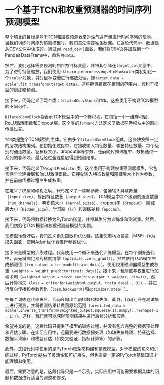 # 一个基于TCN和权重预测器的时间序列预测模型
整个项目的目标是基于TCN和加权预测器来对油气井产量进行时间序列的预测。
当我们训练时间序列预测模型时，我们首先需要准备数据。在这段代码中，数据是从CSV文件中读取的。通过`pd.read_csv()`函数，我们将CSV文件加载到一个Pandas DataFrame中，命名为`data`。

然后，我们选择需要预测的列作为目标变量，并将其存储在`target_col`变量中。为了进行特征缩放，我们使用`sklearn.preprocessing.MinMaxScaler`类初始化一个`scaler`对象，并对目标变量进行缩放处理，即`target_data = scaler.fit_transform(target_data)`。这将确保数据在相同的范围内，有利于模型的训练和预测。

接下来，代码定义了两个类：`DilatedConvBlock`和`TCN`。这些类用于构建TCN模型的不同组件。

`DilatedConvBlock`类表示TCN模型中的一个卷积块。它包括一个一维卷积层、ReLU激活函数和Dropout层。这个类的`forward`方法定义了数据在卷积块中的前向传播过程。

`TCN`类是整个TCN模型的主体。它由多个`DilatedConvBlock`组成，这些块按照一定的层次结构排列。在初始化过程中，它接收输入特征数量、输出特征数量、每个级别的通道数量、卷积核大小、dropout率等参数。在前向传播过程中，数据通过一系列的卷积块，最后经过全连接层得到预测结果。

接下来，代码定义了`WeightPredictor`类。这个类用于构建权重预测器模型，它包含两个全连接层和ReLU激活函数。它接收输入特征数量和隐藏层大小作为参数，并在前向传播过程中生成权重。

在定义了模型的结构之后，代码定义了一些超参数，包括输入特征数量（`input_size`）、输出特征数量（`output_size`）、TCN模型中每个级别的通道数量（`num_channels`）、卷积核大小（`kernel_sizes`）、dropout率（`dropout`）、隐藏层大小（`hidden_size`）、学习率（`lr`）和训练轮数（`epochs`）。

接下来，代码将数据转换为PyTorch张量，并将其划分为训练集和测试集。然后，我们初始化TCN模型和权重预测器模型的实例。

在模型准备好后，我们定义损失函数和优化器。这里使用均方误差（MSE）作为损失函数，使用Adam优化器进行参数优化。

接下来是模型的训练过程。代码使用一个循环来迭代训练模型。在每个训练迭代中，首先将优化器的梯度清零（`optimizer.zero_grad()`）。然后使用TCN模型生成预测值（`tcn_output = tcn_model(train_data)`），使用权重预测器模型生成权重（`weights = weight_predictor(train_data)`）。接下来，预测值与权重进行加权求和（`weighted_output = torch.sum(tcn_output * weights, dim=1)`）。然后计算损失（`loss = criterion(weighted_output, train_data[:, 0])`），并进行反向传播和参数优化（`loss.backward()`和`optimizer.step()`）。

在每个训练迭代结束后，代码会输出当前轮数和损失值。此外，代码还会在测试集上进行预测，并将预测结果转换回原始范围（`predicted_data = scaler.inverse_transform(weighted_output.squeeze(1).numpy().reshape(-1, 1))`）。这样，我们就可以获得预测结果并进行后续分析和应用。

希望补充的是，这段代码只提供了模型的训练过程，并没有包含完整的数据预处理和评估步骤。在实际应用中，还需要进行数据预处理（如缺失值处理、特征选择、数据平滑等）和模型评估（如交叉验证、指标计算等）的步骤。

此外，这段代码中使用的是PyTorch框架来构建和训练模型。对于模型的定义和训练过程，PyTorch提供了灵活性和可扩展性，但也需要一定的PyTorch基础知识才能理解和使用。

最后，需要注意的是，这段代码只是一个示例，实际应用中可能需要根据具体的问题和数据进行适当的调整和修改。
